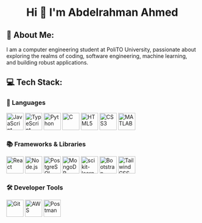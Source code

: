 <h1 align="center">Hi 👋 I'm Abdelrahman Ahmed</h1>

## 💫 About Me:
I am a computer engineering student at PoliTO University, passionate about exploring the realms of coding, software engineering, machine learning, and building robust applications.

## 💻 Tech Stack:

### 🚀 Languages
<p align="left">
  <img src="https://cdn.jsdelivr.net/gh/devicons/devicon@latest/icons/javascript/javascript-original.svg" width="45" height="45" alt="JavaScript"/>
  <img src="https://cdn.jsdelivr.net/gh/devicons/devicon@latest/icons/typescript/typescript-original.svg" width="45" height="45" alt="TypeScript"/>
  <img src="https://cdn.jsdelivr.net/gh/devicons/devicon@latest/icons/python/python-original.svg" width="45" height="45" alt="Python"/>
  <img src="https://cdn.jsdelivr.net/gh/devicons/devicon@latest/icons/c/c-original.svg" width="45" height="45" alt="C"/>
  <img src="https://cdn.jsdelivr.net/gh/devicons/devicon@latest/icons/html5/html5-original.svg" width="45" height="45" alt="HTML5"/>
  <img src="https://cdn.jsdelivr.net/gh/devicons/devicon@latest/icons/css3/css3-original.svg" width="45" height="45" alt="CSS3"/>
  <img src="https://cdn.jsdelivr.net/gh/devicons/devicon@latest/icons/matlab/matlab-original.svg" width="45" height="45" alt="MATLAB"/>
</p>

### 📚 Frameworks & Libraries
<p align="left">
  <img src="https://cdn.jsdelivr.net/gh/devicons/devicon@latest/icons/react/react-original.svg" width="45" height="45" alt="React"/>
  <i class="devicon-express-original-wordmark"></i>
  <img src="https://cdn.jsdelivr.net/gh/devicons/devicon@latest/icons/nodejs/nodejs-plain-wordmark.svg" width="45" height="45" alt="Node.js"/>
  <img src="https://cdn.jsdelivr.net/gh/devicons/devicon@latest/icons/postgresql/postgresql-original.svg" width="45" height="45" alt="PostgreSQL"/>
  <img src="https://cdn.jsdelivr.net/gh/devicons/devicon@latest/icons/mongodb/mongodb-plain-wordmark.svg" width="45" height="45" alt="MongoDB"/>
  <img src="https://cdn.jsdelivr.net/gh/devicons/devicon@latest/icons/scikitlearn/scikitlearn-original.svg" width="45" height="45" alt="scikit-learn"/>
  <img src="https://cdn.jsdelivr.net/gh/devicons/devicon@latest/icons/bootstrap/bootstrap-original.svg" width="45" height="45" alt="Bootstrap"/>
  <img src="https://cdn.jsdelivr.net/gh/devicons/devicon@latest/icons/tailwindcss/tailwindcss-original.svg" width="45" height="45" alt="Tailwind CSS"/>
</p>

### 🛠️ Developer Tools
<p align="left">
  <img src="https://cdn.jsdelivr.net/gh/devicons/devicon@latest/icons/git/git-original.svg" width="45" height="45" alt="Git"/>
  <img src="https://cdn.jsdelivr.net/gh/devicons/devicon@latest/icons/amazonwebservices/amazonwebservices-plain-wordmark.svg" width="45" height="45" alt="AWS"/>
  <img src="https://cdn.jsdelivr.net/gh/devicons/devicon@latest/icons/postman/postman-original.svg" width="45" height="45" alt="Postman"/>
</p>
